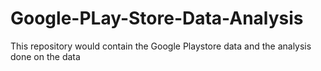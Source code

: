 # Google-PLay-Store-Data-Analysis
This repository would contain the Google Playstore data and the analysis done on the data
